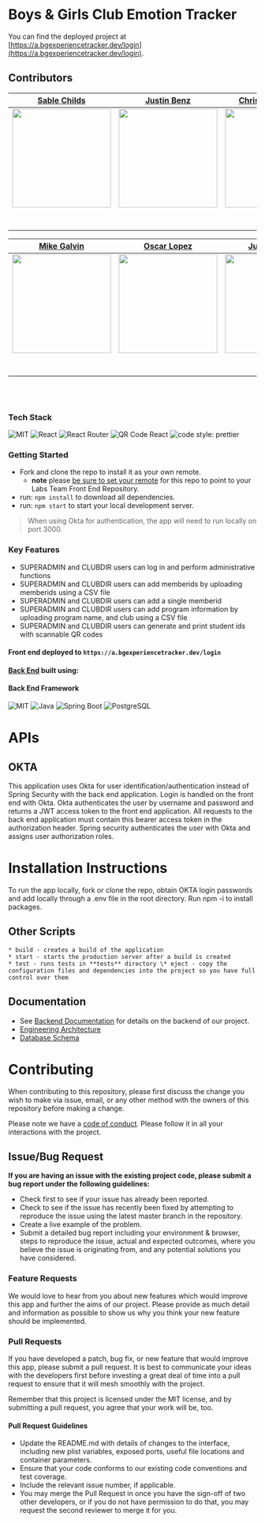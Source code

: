 # Boys & Girls Club Emotion Tracker

You can find the deployed project at [https://a.bgexperiencetracker.dev/login](https://a.bgexperiencetracker.dev/login).

## Contributors

|                                                      [Sable Childs ](https://github.com/sablemadison)                                                       |                                                       [Justin Benz](https://github.com/JustinBenz)                                                        |                                                      [Christopher Corvo](https://github.com/ChristopherCorvo)                                                       |                                                       [Oscar Figueroa](https://github.com/OscFig)                                                        |                                               
| :-----------------------------------------------------------------------------------------------------------------------------------------: | :-------------------------------------------------------------------------------------------------------------------------------------------: | :-----------------------------------------------------------------------------------------------------------------------------------------: | :-------------------------------------------------------------------------------------------------------------------------------------------: | 
| [<img src="https://ca.slack-edge.com/ESZCHB482-W012BRJDWHL-a30242b9e448-512" width = "200" />](https://github.com/sablemadison) | [<img src="https://avatars.githubusercontent.com/u/17480901?v=4" width = "200" />](https://github.com/JustinBenz) | [<img src="https://ca.slack-edge.com/ESZCHB482-W0191J1FSH4-0570f92fee3b-512" width = "200" />](https://github.com/ChristopherCorvo) | [<img src="https://avatars.githubusercontent.com/u/73195127?v=4" width = "200" />](https://github.com/OscFig/) | 
|                                [<img src="https://github.com/favicon.ico" width="15"> ](https://github.com/sablemadison)                                |                            [<img src="https://github.com/favicon.ico" width="15"> ](https://github.com/JustinBenz)                             |                          [<img src="https://github.com/favicon.ico" width="15"> ](https://github.com/ChristopherCorvo)                           |                          [<img src="https://github.com/favicon.ico" width="15"> ](https://github.com/OscFig)                           |   
|                [ <img src="https://static.licdn.com/sc/h/al2o9zrvru7aqj8e1x2rzsrca" width="15"> ](https://www.linkedin.com/in/sable-childs)                |                 [ <img src="https://static.licdn.com/sc/h/al2o9zrvru7aqj8e1x2rzsrca" width="15"> ](https://www.linkedin.com/in/justinbenz)                 |                [ <img src="https://static.licdn.com/sc/h/al2o9zrvru7aqj8e1x2rzsrca" width="15"> ](https://www.linkedin.com/in/christopher-corvo)                |                 [ <img src="https://static.licdn.com/sc/h/al2o9zrvru7aqj8e1x2rzsrca" width="15"> ](https://www.linkedin.com/in/oscar-figueroa-/)                 |      

|           [Mike Galvin](https://github.com/mikefgalvin)                                                       |                                                  [Oscar Lopez ](https://github.com/Oscar-Lopez-Projects)                                                       |                                                       [Justin Mavity](https://github.com/justin-mavity)                                                        |                                                      [Gina Russell](https://github.com/ginabethrussell)                                                       |                                                                                                                                                         
| :-----------------------------------------------------------------------------------------------------------------------------------------: | :-----------------------------------------------------------------------------------------------------------------------------------------: | :-------------------------------------------------------------------------------------------------------------------------------------------: | :-----------------------------------------------------------------------------------------------------------------------------------------: | 
| [<img src="https://avatars.githubusercontent.com/u/63993734?v=4" width = "200" />](https://github.com/mikefgalvin) | [<img src="https://avatars.githubusercontent.com/u/48202254?v=4" width = "200" />](https://github.com/Oscar-Lopez-Projects) | [<img src="https://avatars.githubusercontent.com/u/69006534?v=4" width = "200" />](https://github.com/justin-mavity) | [<img src="https://avatars.githubusercontent.com/u/67392945?v=4" width = "200" />](https://github.com/ginabethrussell) |
|                           [<img src="https://github.com/favicon.ico" width="15"> ](https://github.com/mikefgalvin)                            |                             [<img src="https://github.com/favicon.ico" width="15"> ](https://github.com/Oscar-Lopez-Projects)                                |                            [<img src="https://github.com/favicon.ico" width="15"> ](https://github.com/justin-mavity)                             |                          [<img src="https://github.com/favicon.ico" width="15"> ](https://github.com/ginabethrussell)                           |   
|            [ <img src="https://static.licdn.com/sc/h/al2o9zrvru7aqj8e1x2rzsrca" width="15"> ](https://www.linkedin.com/in/mikefgalvin)                |              [ <img src="https://static.licdn.com/sc/h/al2o9zrvru7aqj8e1x2rzsrca" width="15"> ](https://www.linkedin.com/)                |                 [ <img src="https://static.licdn.com/sc/h/al2o9zrvru7aqj8e1x2rzsrca" width="15"> ](https://www.linkedin.com/in/justin-mavity)                 |                [ <img src="https://static.licdn.com/sc/h/al2o9zrvru7aqj8e1x2rzsrca" width="15"> ](https://www.linkedin.com/in/gina-beth-russell)                |               

<br>
<br>

### Tech Stack

![MIT](https://img.shields.io/packagist/l/doctrine/orm.svg)
![React](https://img.shields.io/badge/react-v16.7.0--alpha.2-blue.svg)
![React Router](https://img.shields.io/badge/react%20router%20dom-CA4245)
![QR Code React](https://img.shields.io/badge/qr%20code%20react-yellow.svg)
![code style: prettier](https://img.shields.io/badge/code_style-prettier-ff69b4.svg?style=flat-square)

### Getting Started

- Fork and clone the repo to install it as your own remote.
  - **note** please [be sure to set your remote](https://help.github.jp/enterprise/2.11/user/articles/changing-a-remote-s-url/) for this repo to point to your Labs Team Front End Repository.
- run: `npm install` to download all dependencies.
- run: `npm start` to start your local development server.

> When using Okta for authentication, the app will need to run locally on port 3000.

### Key Features

- SUPERADMIN and CLUBDIR users can log in and perform administrative functions
- SUPERADMIN and CLUBDIR users can add memberids by uploading memberids using a CSV file
- SUPERADMIN and CLUBDIR users can add a single memberid
- SUPERADMIN and CLUBDIR users can add program information by uploading program name, and club using a CSV file
- SUPERADMIN and CLUBDIR users can generate and print student ids with scannable QR codes

#### Front end deployed to `https://a.bgexperiencetracker.dev/login`

#### [Back End](https://github.com/Lambda-School-Labs/bg-emotion-tracker-be-a) built using:

#### Back End Framework

![MIT](https://img.shields.io/packagist/l/doctrine/orm.svg)
![Java](https://img.shields.io/badge/Java-v11-blue.svg)
![Spring Boot](https://img.shields.io/badge/Spring%20Boot-yellow.svg)
![PostgreSQL](https://img.shields.io/badge/PostgreSQL-CA4245)

# APIs
## OKTA

This application uses Okta for user identification/authentication instead of Spring Security with the back end application. Login is handled on the front end with Okta. Okta authenticates the user by username and password and returns a JWT access token to the front end application. All requests to the back end application must contain this bearer access token in the authorization header. Spring security authenticates the user with Okta and assigns user authorization roles. 

# Installation Instructions

To run the app locally, fork or clone the repo, obtain OKTA login passwords and add locally through a .env file in the root directory. 
Run npm -i to install packages.

## Other Scripts

    * build - creates a build of the application
    * start - starts the production server after a build is created
    * test - runs tests in **tests** directory \* eject - copy the configuration files and dependencies into the project so you have full control over them

## Documentation

- See [Backend Documentation](https://bg-emotion-tracker-be-a.herokuapp.com/swagger-ui.html) for details on the backend of our project.
- [Engineering Architecture](https://whimsical.com/engineering-diagrams-AUEUqhuaK3iZCahaw6bJg4)
- [Database Schema](https://dbdesigner.page.link/sq9vvnfDNVYziAEg9)

# Contributing

When contributing to this repository, please first discuss the change you wish to make via issue, email, or any other method with the owners of this repository before making a change.

Please note we have a [code of conduct](./CODE_OF_CONDUCT.md). Please follow it in all your interactions with the project.

## Issue/Bug Request

**If you are having an issue with the existing project code, please submit a bug report under the following guidelines:**

- Check first to see if your issue has already been reported.
- Check to see if the issue has recently been fixed by attempting to reproduce the issue using the latest master branch in the repository.
- Create a live example of the problem.
- Submit a detailed bug report including your environment & browser, steps to reproduce the issue, actual and expected outcomes, where you believe the issue is originating from, and any potential solutions you have considered.

### Feature Requests

We would love to hear from you about new features which would improve this app and further the aims of our project. Please provide as much detail and information as possible to show us why you think your new feature should be implemented.

### Pull Requests

If you have developed a patch, bug fix, or new feature that would improve this app, please submit a pull request. It is best to communicate your ideas with the developers first before investing a great deal of time into a pull request to ensure that it will mesh smoothly with the project.

Remember that this project is licensed under the MIT license, and by submitting a pull request, you agree that your work will be, too.

#### Pull Request Guidelines

- Update the README.md with details of changes to the interface, including new plist variables, exposed ports, useful file locations and container parameters.
- Ensure that your code conforms to our existing code conventions and test coverage.
- Include the relevant issue number, if applicable.
- You may merge the Pull Request in once you have the sign-off of two other developers, or if you do not have permission to do that, you may request the second reviewer to merge it for you.
